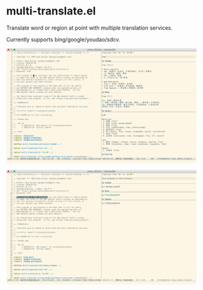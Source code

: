 # multi-translate.el

Translate word or region at point with multiple translation services.

Currently supports bing/google/youdao/sdcv.

![](images/multi-translate-word.png) 

![](images/multi-translate-region.png) 

